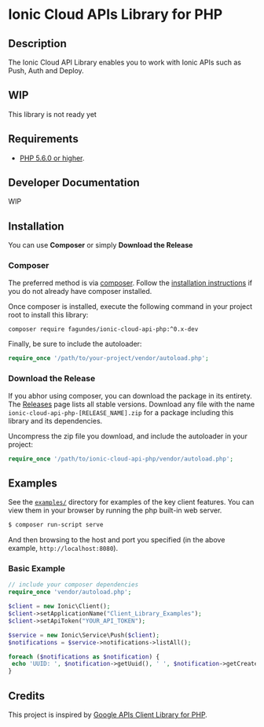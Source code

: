 # Ionic Cloud APIs Library for PHP #

## Description ##
The Ionic Cloud API Library enables you to work with Ionic APIs such as Push, Auth and Deploy.

## WIP ##
This library is not ready yet

## Requirements ##
* [PHP 5.6.0 or higher](http://www.php.net/).

## Developer Documentation ##
WIP

## Installation ##

You can use **Composer** or simply **Download the Release**

### Composer

The preferred method is via [composer](https://getcomposer.org). Follow the
[installation instructions](https://getcomposer.org/doc/00-intro.md) if you do not already have
composer installed.

Once composer is installed, execute the following command in your project root to install this library:

```sh
composer require fagundes/ionic-cloud-api-php:^0.x-dev
```

Finally, be sure to include the autoloader:

```php
require_once '/path/to/your-project/vendor/autoload.php';
```

### Download the Release

If you abhor using composer, you can download the package in its entirety. The [Releases](https://github.com/fagundes/ionic-cloud-api-php/releases) page lists all stable versions. Download any file
with the name `ionic-cloud-api-php-[RELEASE_NAME].zip` for a package including this library and its dependencies.

Uncompress the zip file you download, and include the autoloader in your project:

```php
require_once '/path/to/ionic-cloud-api-php/vendor/autoload.php';
```

## Examples ##
See the [`examples/`](examples) directory for examples of the key client features. You can
view them in your browser by running the php built-in web server.

```sh
$ composer run-script serve
```

And then browsing to the host and port you specified
(in the above example, `http://localhost:8080`).

### Basic Example ###

```php
// include your composer dependencies
require_once 'vendor/autoload.php';

$client = new Ionic\Client();
$client->setApplicationName("Client_Library_Examples");
$client->setApiToken("YOUR_API_TOKEN");

$service = new Ionic\Service\Push($client);
$notifications = $service->notifications->listAll();

foreach ($notifications as $notification) {
 echo 'UUID: ', $notification->getUuid(), ' ', $notification->getCreated()->format('d/m/Y \a\t H:i'), "<br /> \n";
}
```

## Credits ##

This project is inspired by [Google APIs Client Library for PHP](https://github.com/google/google-api-php-client).